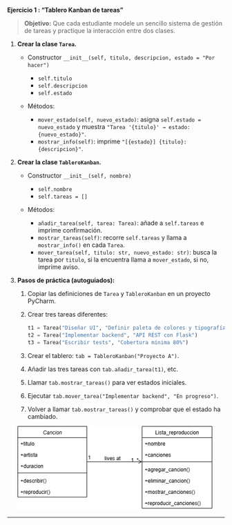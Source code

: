 
**Ejercicio 1 : “Tablero Kanban de tareas”**

> **Objetivo:** Que cada estudiante modele un sencillo sistema de gestión de tareas y practique la interacción entre dos clases.

1. **Crear la clase `Tarea`.**

   * Constructor `__init__(self, titulo, descripcion, estado = "Por hacer")`

     * `self.titulo`
     * `self.descripcion`
     * `self.estado`
   * Métodos:

     * `mover_estado(self, nuevo_estado)`: asigna `self.estado = nuevo_estado` y muestra `"Tarea '{titulo}' → estado: {nuevo_estado}"`.
     * `mostrar_info(self)`: imprime `"[{estado}] {titulo}: {descripcion}"`.

2. **Crear la clase `TableroKanban`.**

   * Constructor `__init__(self, nombre)`

     * `self.nombre`
     * `self.tareas = []`
   * Métodos:

     * `añadir_tarea(self, tarea: Tarea)`: añade a `self.tareas` e imprime confirmación.
     * `mostrar_tareas(self)`: recorre `self.tareas` y llama a `mostrar_info()` en cada `Tarea`.
     * `mover_tarea(self, titulo: str, nuevo_estado: str)`: busca la tarea por `titulo`, si la encuentra llama a `mover_estado`, si no, imprime aviso.

3. **Pasos de práctica (autoguiados):**

   1. Copiar las definiciones de `Tarea` y `TableroKanban` en un proyecto PyCharm.
   2. Crear tres tareas diferentes:

      ```python
      t1 = Tarea("Diseñar UI", "Definir paleta de colores y tipografías")
      t2 = Tarea("Implementar backend", "API REST con Flask")
      t3 = Tarea("Escribir tests", "Cobertura mínima 80%")
      ```
   3. Crear el tablero: `tab = TableroKanban("Proyecto A")`.
   4. Añadir las tres tareas con `tab.añadir_tarea(t1)`, etc.
   5. Llamar `tab.mostrar_tareas()` para ver estados iniciales.
   6. Ejecutar `tab.mover_tarea("Implementar backend", "En progreso")`.
   7. Volver a llamar `tab.mostrar_tareas()` y comprobar que el estado ha cambiado.
  

   ![Diagrama UML Lista_reproduccion](imagenes/diagrama_de_clases_TODO.drawio.png)

---
